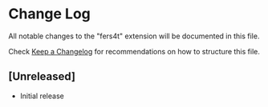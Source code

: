 # Change Log

All notable changes to the "fers4t" extension will be documented in this file.

Check [Keep a Changelog](http://keepachangelog.com/) for recommendations on how to structure this file.

## [Unreleased]

- Initial release